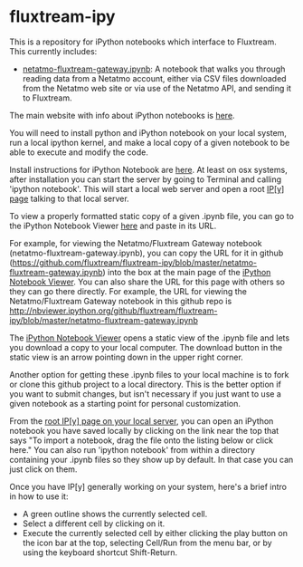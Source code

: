 fluxtream-ipy
=============

This is a repository for iPython notebooks which interface to Fluxtream.  This currently includes:
 * [netatmo-fluxtream-gateway.ipynb](http://nbviewer.ipython.org/github/fluxtream/fluxtream-ipy/blob/master/netatmo-fluxtream-gateway.ipynb): A notebook that walks you through reading data from a Netatmo account, either via CSV files downloaded from the Netatmo web site or via use of the Netatmo API, and sending it to Fluxtream.

The main website with info about iPython notebooks is [here](http://ipython.org/notebook.html).

You will need to install python and iPython notebook on your local system, run a local ipython kernel, and make a local copy of a given notebook to be able to execute and modify the code.

Install instructions for iPython Notebook are [here](http://ipython.org/install.html). At least on osx systems, after installation you can start the server by going to Terminal and calling 'ipython notebook'. This will start a local web server and open a root [IP[y] page](http://127.0.0.1:8890/tree) talking to that local server.

To view a properly formatted static copy of a given .ipynb file, you can go to the iPython Notebook Viewer [here](http://nbviewer.ipython.org/) and paste in its URL.

For example, for viewing the Netatmo/Fluxtream Gateway notebook (netatmo-fluxtream-gateway.ipynb), you can copy the URL for it in github (https://github.com/fluxtream/fluxtream-ipy/blob/master/netatmo-fluxtream-gateway.ipynb) into the box at the main page of the [iPython Notebook Viewer](http://nbviewer.ipython.org/).  You can also share the URL for this page with others so they can go there directly.  For example, the URL for viewing the Netatmo/Fluxtream Gateway notebook in this github repo is http://nbviewer.ipython.org/github/fluxtream/fluxtream-ipy/blob/master/netatmo-fluxtream-gateway.ipynb

The [iPython Notebook Viewer](http://nbviewer.ipython.org/) opens a static view of the .ipynb file and lets you download a copy to your local computer.  The download button in the static view is an arrow pointing down in the upper right corner.  

Another option for getting these .ipynb files to your local machine is to fork or clone this github project to a local directory.  This is the better option if you want to submit changes, but isn't necessary if you just want to use a given notebook as a starting point for personal customization.

From the [root IP[y] page on your local server](http://127.0.0.1:8890/tree), you can open an iPython notebook you have saved locally by clicking on the link near the top that says "To import a notebook, drag the file onto the listing below or click here."  You can also run 'ipython notebook' from within a directory containing your .ipynb files so they show up by default.  In that case you can just click on them.

Once you have IP[y] generally working on your system, here's a brief intro in how to use it:
* A green outline shows the currently selected cell.
* Select a different cell by clicking on it.
* Execute the currently selected cell by either clicking the play button on the icon bar at the top, selecting Cell/Run from the menu bar, or by using the keyboard shortcut Shift-Return.
